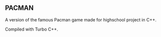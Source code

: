 <h2>PACMAN</h2>
<p>A version of the famous Pacman game made for highschool project in C++.</p>
<p>Compiled with Turbo C++.</p>

